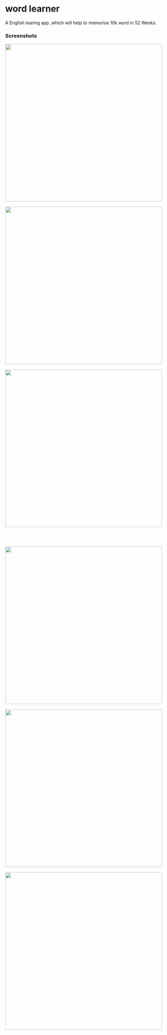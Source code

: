 # word learner

A English learing app ,which will help to memorise 10k word in 52 Weeks.


### Screenshots

<img src="https://github.com/xihadulislam/word-learner/blob/master/ss/home.png" height="500em" /> &nbsp; &nbsp;
<img src="https://github.com/xihadulislam/word-learner/blob/master/ss/details.png" height="500em" /> &nbsp; &nbsp;
<img src="https://github.com/xihadulislam/word-learner/blob/master/ss/search.png" height="500em" /> &nbsp; &nbsp;

<br/>


<img src="https://github.com/xihadulislam/word-learner/blob/master/ss/dashboard.png" height="500em" /> &nbsp; &nbsp;
<img src="https://github.com/xihadulislam/word-learner/blob/master/ss/game.png" height="500em" /> &nbsp; &nbsp;
<img src="https://github.com/xihadulislam/word-learner/blob/master/ss/profile.png" height="500em" /> &nbsp; &nbsp;

<br/>





